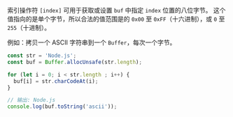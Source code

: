 <!-- YAML
type: property
name: [index]
-->

索引操作符 `[index]` 可用于获取或设置 `buf` 中指定 `index` 位置的八位字节。
这个值指向的是单个字节，所以合法的值范围是的 `0x00` 至 `0xFF`（十六进制），或 `0` 至 `255`（十进制）。

例如：拷贝一个 ASCII 字符串到一个 `Buffer`，每次一个字节。

```js
const str = 'Node.js';
const buf = Buffer.allocUnsafe(str.length);

for (let i = 0; i < str.length ; i++) {
  buf[i] = str.charCodeAt(i);
}

// 输出: Node.js
console.log(buf.toString('ascii'));
```

